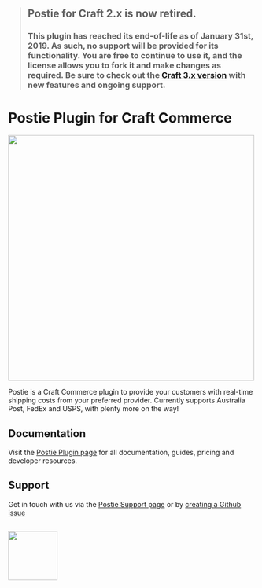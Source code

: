 > ## Postie for Craft 2.x is now retired.
> 
> ### This plugin has reached its end-of-life as of January 31st, 2019. As such, no support will be provided for its functionality. You are free to continue to use it, and the license allows you to fork it and make changes as required. Be sure to check out the [Craft 3.x version](https://github.com/verbb/postie/craft-3) with new features and ongoing support.
>

# Postie Plugin for Craft Commerce

<img width="500" src="https://verbb.io/uploads/plugins/postie/_800x455_crop_center-center/postie-social-card.png">

Postie is a Craft Commerce plugin to provide your customers with real-time shipping costs from your preferred provider. Currently supports Australia Post, FedEx and USPS, with plenty more on the way!
 
## Documentation

Visit the [Postie Plugin page](https://verbb.io/craft-plugins/postie) for all documentation, guides, pricing and developer resources.

## Support

Get in touch with us via the [Postie Support page](https://verbb.io/craft-plugins/postie/support) or by [creating a Github issue](https://github.com/verbb/postie/issues)

<h2></h2>

<a href="https://verbb.io" target="_blank">
  <img width="100" src="https://verbb.io/assets/img/verbb-pill.svg">
</a>
